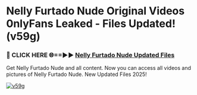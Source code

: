 # Nelly Furtado Nude Original Videos 0nlyFans Leaked - Files Updated! (v59g)

<h3>🔴 CLICK HERE 🌐==►► <a href="https://tinyurl.com/4mcuefdz" rel="nofollow">Nelly Furtado Nude Updated Files</a></h3>

Get Nelly Furtado Nude and all content. Now you can access all videos and pictures of Nelly Furtado Nude. New Updated Files 2025!

[![v59g](https://i.imgur.com/StAQSOY.gif)](https://tinyurl.com/4mcuefdz)

